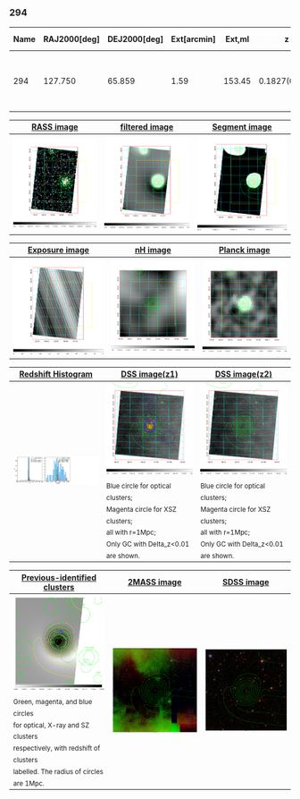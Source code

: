 <div STYLE="page-break-after: always;"></div>

### 294

|Name|RAJ2000[deg]|DEJ2000[deg] |Ext[arcmin]| Ext,ml | z | z_src| C|GC(XSZ,Delta_z<0.01)| GC(OPT,Delta_z<0.01)|GC| R_sig[arcmin] | R500[arcmin] | R500[Mpc]| CRsig[c/s] | CR500[c/s] |L500[1E44 erg/s]|F500[1E-12 erg/s/cm^2]| M500[1E14 Msun]|Tx[keV]|Cnt_sig|Beta|Rc[arcmin]|Comment|Alias|
|---|---|---|---|---|---|------|---|--------|---------|----------|---|---|---|---|---|---|---|---|---|---|---|---|---|---|
|294| 127.750| 65.859| 1.59| 153.45| 0.1827(0.006)| z1, z_xsz| B| MCXC, PSZ2, Tar, XB| A, N, W| A, C, MCXC, N, PSZ2, Tar, W, XB| 7.825| 7.577| 1.396| 0.538(0.041)| 0.536(0.041)| 9.623(0.249)| 10.241(0.265)| 9.28(0.11)| 8.98(0.07)| 226.7| 0.937(-0.075+0.045)| 3.901(-0.398+0.272)| -| k136|

|[RASS image](../image/294/294_img.pdf)|[filtered image](../image/294/294_fil.pdf)|[Segment image](../image/294/294_seg.pdf)|
|-------------------|--------------------|-------------------|
| <img src="../image/294/294_img.png" width="300">  | <img src="../image/294/294_fil.png" width="300">   | <img src="../image/294/294_seg.png" width="300">  |

|[Exposure image](../image/294/294_mex.pdf)| [nH image](../image/294/294_nh.pdf)| [Planck image](../image/294/294_p.pdf)|
|-------------------|--------------------|-------------------|
|<img src="../image/294/294_mex.png" width="300">   | <img src="../image/294/294_nh.png" width="300">    | <img src="../image/294/294_p.png" width="300"> |

|[Redshift Histogram](../image/294/294_zg.pdf) | [DSS image(z1)](../image/294/294_dss_z1.pdf)      |  [DSS image(z2)](../image/294/294_dss_z2.pdf)    |
|-------------------|--------------------|-------------------|
|<img src="../image/294/294_zg.png" width="300"> |<img src="../image/294/294_dss_z1.png" width="300"> <sub><br>Blue circle for optical clusters; <br>Magenta circle for XSZ clusters; <br>all with r=1Mpc; <br>Only GC with Delta_z<0.01 are shown. </sub>| <img src="../image/294/294_dss_z2.png" width="300"><sub><br>Blue circle for optical clusters; <br>Magenta circle for XSZ clusters; <br>all with r=1Mpc; <br>Only GC with Delta_z<0.01 are shown. </sub> |

|[Previous-identified clusters](../image/294/294_gc.pdf) | [2MASS image](../image/294/294_2mass.pdf)      |[SDSS image](../image/294/294_sdss.pdf)   |
|-------------------|-------------------|-------------------|
|<img src=../image/294/294_gc.png width="300"> <br><sub>Green, magenta, and blue circles <br>for optical, X-ray and SZ clusters <br>respectively, with redshift of clusters <br>labelled. The radius of circles <br>are 1Mpc.</sub>|<img src="../image/294/294_2mass.png" width="300">  | <img src="../image/294/294_sdss.png" width="300">  |




